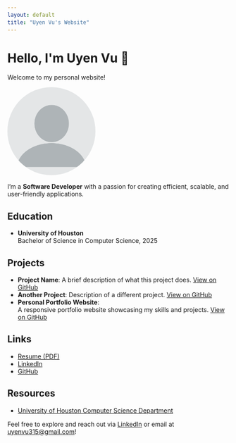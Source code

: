 ```yaml
---
layout: default
title: "Uyen Vu's Website"
---
```

  
# Hello, I'm Uyen Vu 👋
Welcome to my personal website!  

<img src="images/profile.png" alt="Uyen Vu" style="width:200px; border-radius:50%;">

I’m a **Software Developer** with a passion for creating efficient, scalable, and user-friendly applications.

## Education
- **University of Houston**  
  Bachelor of Science in Computer Science, 2025

## Projects
- **Project Name**: A brief description of what this project does. [View on GitHub](https://github.com/your-repo)
- **Another Project**: Description of a different project. [View on GitHub](https://github.com/your-repo)
- **Personal Portfolio Website**:  
  A responsive portfolio website showcasing my skills and projects. [View on GitHub](https://github.com/uynvu078)

## Links
- [Resume (PDF)](https://uynvu078.github.io/files/resume.pdf)  
- [LinkedIn](https://www.linkedin.com/in/uyen-vu-sf8358/)  
- [GitHub](https://github.com/uynvu078)

## Resources
- [University of Houston Computer Science Department](https://www.cs.uh.edu/)

  
Feel free to explore and reach out via [LinkedIn](https://www.linkedin.com/in/uyen-vu-sf8358/) or email at [uyenvu315@gmail.com](mailto:uyenvu315@gmail.com)!
